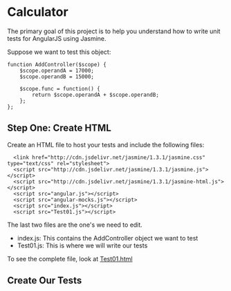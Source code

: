 Calculator
==========

The primary goal of this project is to help you understand
how to write unit tests for AngularJS using Jasmine.

Suppose we want to test this object:

```
function AddController($scope) {		
	$scope.operandA = 17000;
	$scope.operandB = 15000;

	$scope.func = function() {
		return $scope.operandA + $scope.operandB;
	};
};
```

Step One: Create HTML
---------------------

Create an HTML file to host your tests and include the
following files:

```
  <link href="http://cdn.jsdelivr.net/jasmine/1.3.1/jasmine.css" type="text/css" rel="stylesheet">
  <script src="http://cdn.jsdelivr.net/jasmine/1.3.1/jasmine.js"></script>
  <script src="http://cdn.jsdelivr.net/jasmine/1.3.1/jasmine-html.js"></script>
  <script src="angular.js"></script>
  <script src="angular-mocks.js"></script>
  <script src="index.js"></script>
  <script src="Test01.js"></script>
```

The last two files are the one's we need to edit. 

- index.js: This contains the AddController object we want to test
- Test01.js: This is where we will write our tests

To see the complete file, look at [Test01.html](Test01.html)

Create Our Tests
----------------

